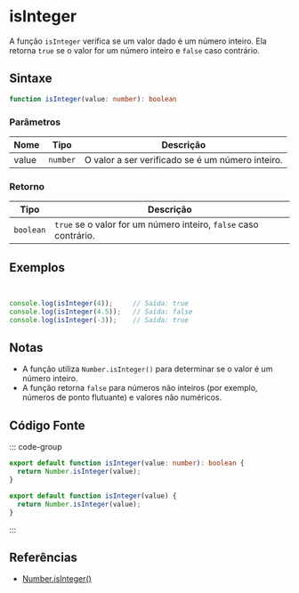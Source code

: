 # isInteger

A função `isInteger` verifica se um valor dado é um número inteiro. Ela retorna `true` se o valor for um número inteiro e `false` caso contrário.

## Sintaxe

```typescript
function isInteger(value: number): boolean
```

### Parâmetros

| Nome  | Tipo     | Descrição                                      |
|-------|----------|------------------------------------------------|
| value | `number` | O valor a ser verificado se é um número inteiro. |

### Retorno

| Tipo    | Descrição                                      |
|---------|------------------------------------------------|
| `boolean` | `true` se o valor for um número inteiro, `false` caso contrário. |

## Exemplos

```typescript


console.log(isInteger(4));     // Saída: true
console.log(isInteger(4.5));   // Saída: false
console.log(isInteger(-3));    // Saída: true
```

## Notas

- A função utiliza `Number.isInteger()` para determinar se o valor é um número inteiro.
- A função retorna `false` para números não inteiros (por exemplo, números de ponto flutuante) e valores não numéricos.

## Código Fonte

::: code-group
```typescript
export default function isInteger(value: number): boolean {
  return Number.isInteger(value);
}
```

```javascript
export default function isInteger(value) {
  return Number.isInteger(value);
}
```
::: 

## Referências

- [Number.isInteger()](https://developer.mozilla.org/pt-BR/docs/Web/JavaScript/Reference/Global_Objects/Number/isInteger)